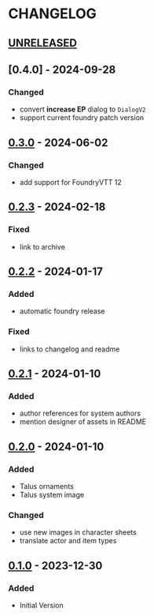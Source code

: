 # CHANGELOG

## [UNRELEASED]

## [0.4.0] - 2024-09-28

### Changed

- convert **increase EP** dialog to `DialogV2`
- support current foundry patch version

## [0.3.0] - 2024-06-02

### Changed

- add support for FoundryVTT 12

## [0.2.3] - 2024-02-18

### Fixed

- link to archive

## [0.2.2] - 2024-01-17

### Added

- automatic foundry release

### Fixed

- links to changelog and readme

## [0.2.1] - 2024-01-10

### Added

- author references for system authors
- mention designer of assets in README

## [0.2.0] - 2024-01-10

### Added

- Talus ornaments
- Talus system image

### Changed

- use new images in character sheets
- translate actor and item types

## [0.1.0] - 2023-12-30

### Added

- Initial Version

[0.1.0]: https://github.com/EdwarDDay/taluspnp/releases/tag/0.1.0

[0.2.0]: https://github.com/EdwarDDay/taluspnp/releases/tag/0.2.0

[0.2.1]: https://github.com/EdwarDDay/taluspnp/releases/tag/0.2.1

[0.2.2]: https://github.com/EdwarDDay/taluspnp/releases/tag/0.2.2

[0.2.3]: https://github.com/EdwarDDay/taluspnp/releases/tag/0.2.3

[0.3.0]: https://github.com/EdwarDDay/taluspnp/releases/tag/0.3.0

[UNRELEASED]: https://github.com/EdwarDDay/taluspnp
